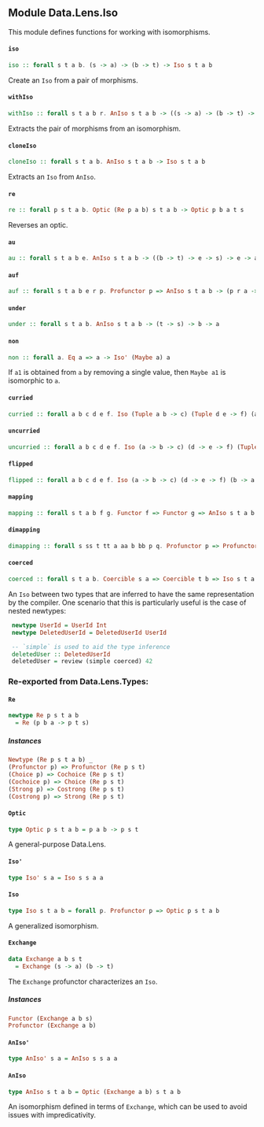 ## Module Data.Lens.Iso

This module defines functions for working with isomorphisms.

#### `iso`

``` purescript
iso :: forall s t a b. (s -> a) -> (b -> t) -> Iso s t a b
```

Create an `Iso` from a pair of morphisms.

#### `withIso`

``` purescript
withIso :: forall s t a b r. AnIso s t a b -> ((s -> a) -> (b -> t) -> r) -> r
```

Extracts the pair of morphisms from an isomorphism.

#### `cloneIso`

``` purescript
cloneIso :: forall s t a b. AnIso s t a b -> Iso s t a b
```

Extracts an `Iso` from `AnIso`.

#### `re`

``` purescript
re :: forall p s t a b. Optic (Re p a b) s t a b -> Optic p b a t s
```

Reverses an optic.

#### `au`

``` purescript
au :: forall s t a b e. AnIso s t a b -> ((b -> t) -> e -> s) -> e -> a
```

#### `auf`

``` purescript
auf :: forall s t a b e r p. Profunctor p => AnIso s t a b -> (p r a -> e -> b) -> p r s -> e -> t
```

#### `under`

``` purescript
under :: forall s t a b. AnIso s t a b -> (t -> s) -> b -> a
```

#### `non`

``` purescript
non :: forall a. Eq a => a -> Iso' (Maybe a) a
```

If `a1` is obtained from `a` by removing a single value, then
`Maybe a1` is isomorphic to `a`.

#### `curried`

``` purescript
curried :: forall a b c d e f. Iso (Tuple a b -> c) (Tuple d e -> f) (a -> b -> c) (d -> e -> f)
```

#### `uncurried`

``` purescript
uncurried :: forall a b c d e f. Iso (a -> b -> c) (d -> e -> f) (Tuple a b -> c) (Tuple d e -> f)
```

#### `flipped`

``` purescript
flipped :: forall a b c d e f. Iso (a -> b -> c) (d -> e -> f) (b -> a -> c) (e -> d -> f)
```

#### `mapping`

``` purescript
mapping :: forall s t a b f g. Functor f => Functor g => AnIso s t a b -> Iso (f s) (g t) (f a) (g b)
```

#### `dimapping`

``` purescript
dimapping :: forall s ss t tt a aa b bb p q. Profunctor p => Profunctor q => AnIso s t a b -> AnIso ss tt aa bb -> Iso (p a ss) (q b tt) (p s aa) (q t bb)
```

#### `coerced`

``` purescript
coerced :: forall s t a b. Coercible s a => Coercible t b => Iso s t a b
```

An `Iso` between two types that are inferred to have the
same representation by the compiler. One scenario that this is
particularly useful is the case of nested newtypes:

```purescript
 newtype UserId = UserId Int
 newtype DeletedUserId = DeletedUserId UserId

 -- `simple` is used to aid the type inference
 deletedUser :: DeletedUserId
 deletedUser = review (simple coerced) 42
```


### Re-exported from Data.Lens.Types:

#### `Re`

``` purescript
newtype Re p s t a b
  = Re (p b a -> p t s)
```

##### Instances
``` purescript
Newtype (Re p s t a b) _
(Profunctor p) => Profunctor (Re p s t)
(Choice p) => Cochoice (Re p s t)
(Cochoice p) => Choice (Re p s t)
(Strong p) => Costrong (Re p s t)
(Costrong p) => Strong (Re p s t)
```

#### `Optic`

``` purescript
type Optic p s t a b = p a b -> p s t
```

A general-purpose Data.Lens.

#### `Iso'`

``` purescript
type Iso' s a = Iso s s a a
```

#### `Iso`

``` purescript
type Iso s t a b = forall p. Profunctor p => Optic p s t a b
```

A generalized isomorphism.

#### `Exchange`

``` purescript
data Exchange a b s t
  = Exchange (s -> a) (b -> t)
```

The `Exchange` profunctor characterizes an `Iso`.

##### Instances
``` purescript
Functor (Exchange a b s)
Profunctor (Exchange a b)
```

#### `AnIso'`

``` purescript
type AnIso' s a = AnIso s s a a
```

#### `AnIso`

``` purescript
type AnIso s t a b = Optic (Exchange a b) s t a b
```

An isomorphism defined in terms of `Exchange`, which can be used
to avoid issues with impredicativity.

